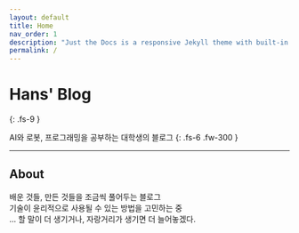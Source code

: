 ```yaml
---
layout: default
title: Home
nav_order: 1
description: "Just the Docs is a responsive Jekyll theme with built-in search that is easily customizable and hosted on GitHub Pages."
permalink: /
---
```


# Hans' Blog
{: .fs-9 }

AI와 로봇, 프로그래밍을 공부하는 대학생의 블로그
{: .fs-6 .fw-300 }

---

## About

배운 것들, 만든 것들을 조금씩 풀어두는 블로그<br>
기술이 윤리적으로 사용될 수 있는 방법을 고민하는 중<br>
...
할 말이 더 생기거나, 자랑거리가 생기면 더 늘어놓겠다.

